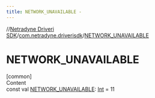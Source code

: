 ```yaml
---
title: NETWORK_UNAVAILABLE -
---
```

//[Netradyne Driveri SDK](../index.md)/[com.netradyne.driverisdk](index.md)/[NETWORK_UNAVAILABLE](-n-e-t-w-o-r-k_-u-n-a-v-a-i-l-a-b-l-e.md)



# NETWORK_UNAVAILABLE  
[common]  
Content  
const val [NETWORK_UNAVAILABLE](-n-e-t-w-o-r-k_-u-n-a-v-a-i-l-a-b-l-e.md): [Int](https://kotlinlang.org/api/latest/jvm/stdlib/kotlin/-int/index.html) = 11  



